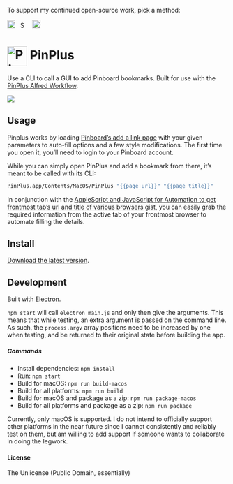 To support my continued open-source work, pick a method:

[<img src='https://upload.wikimedia.org/wikipedia/commons/5/53/PayPal_2014_logo.svg' height='18' alt='Support via Paypal'>](https://www.paypal.me/vitorgalvao)&nbsp;&nbsp;
[<img src='https://upload.wikimedia.org/wikipedia/commons/c/c5/Bitcoin_logo.svg' height='15' alt='Support via Bitcoin'>](http://vitorgalvao.com/bitcoin_tip_jar.html)&nbsp;&nbsp;
[<img src='https://dl.dropboxusercontent.com/s/y3pft1fbmer5v22/society6.svg' height='19' alt='Support via Society6'>](https://vitorgalvao.com/society6)

# <img src='https://i.imgur.com/4cX4Eex.png' width='45' align='center' alt='PinPlus logo'> PinPlus

Use a CLI to call a GUI to add Pinboard bookmarks. Built for use with the [PinPlus Alfred Workflow](https://github.com/vitorgalvao/alfred-workflows/tree/master/PinPlus).

![](https://i.imgur.com/NasZq96.png)

## Usage

Pinplus works by loading [Pinboard’s add a link page](https://pinboard.in/add) with your given parameters to auto-fill options and a few style modifications. The first time you open it, you’ll need to login to your Pinboard account.

While you can simply open PinPlus and add a bookmark from there, it’s meant to be called with its CLI:

```bash
PinPlus.app/Contents/MacOS/PinPlus "{{page_url}}" "{{page_title}}"
```

In conjunction with the [AppleScript and JavaScript for Automation to get frontmost tab’s url and title of various browsers gist](https://gist.github.com/vitorgalvao/5392178), you can easily grab the required information from the active tab of your frontmost browser to automate filling the details.

## Install

[Download the latest version](https://github.com/vitorgalvao/pinplus/releases).

## Development

Built with [Electron](http://electron.atom.io).

`npm start` will call `electron main.js` and only then give the arguments. This means that while testing, an extra argument is passed on the command line. As such, the `process.argv` array positions need to be increased by one when testing, and be returned to their original state before building the app.

##### Commands

- Install dependencies: `npm install`
- Run: `npm start`
- Build for macOS: `npm run build-macos`
- Build for all platforms: `npm run build`
- Build for macOS and package as a zip: `npm run package-macos`
- Build for all platforms and package as a zip: `npm run package`

Currently, only macOS is supported. I do not intend to officially support other platforms in the near future since I cannot consistently and reliably test on them, but am willing to add support if someone wants to collaborate in doing the legwork.

#### License

The Unlicense (Public Domain, essentially)
